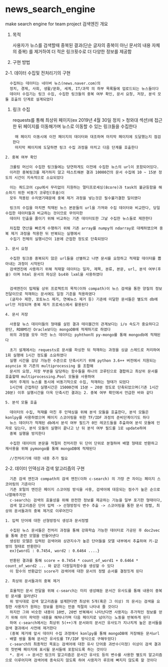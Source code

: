 # news_search_engine
make search engine for team project
검색엔진 개요

1. 목적
		
	사용자가 뉴스를 검색할때 중복된 결과(단순 글자의 중복이 아닌 문서의 내용 자체의 중복)
	를 제거하여 더 적은 링크횟수로 더 다양한 정보를 제공함
		
2. 구현 방법
		
2-1. 데이터 수집및 전처리기의 구현
		
      수집하는 데이터는 네이버 뉴스(news.naver.com)의
      정치, 경제, 사회, 생활/문화, 세계, IT/과학 의 하부 목록들에 업로드되는 뉴스들이다
      데이터 수집기는 링크 수집, 수집한 링크들의 중복 여부 확인, 문서 요청, 저장, 분석 모듈 호출의 단계로 설계되었다

  1. 링크 수집	
		
      requests를 통해 최상위 페이지(ex 2019년 4월 30일 정치 > 청와대 섹션)에 접근한 뒤 페이지를 이동해가며
      뉴스로 이동할 수 있는 링크들을 수집한다
		
		  매 페이지 이동시에 이전 페이지의 데이터와 대조하며 마지막 페이지에 도달했는지 점검한다
		  마지막 페이지에 도달하면 링크 수집 과정을 마치고 다음 단계를 호출한다	
		
	2. 중복 여부 확인
		
      크롤링 머신이 수집한 링크들에는 당연하게도 이전에 수집한 뉴스의 url이 포함되어있다.
      이러한 중복링크를 제거하지 않고 테스트해본 결과 10000건의 문서 수집에 10 ~ 15분 정도의 시간이 지속적으로 소요되었다

      이는 쿼드코어 cpu에서 무리없이 지원하는 멀티프로세싱(8core)과 task의 불균등함을 해소하기 위한 비동기 코루틴(후술)이 
      모두 적용된 수치였기때문에 중복 제거 과정을 넣는것은 필수불가결한 일이였다

      링크의 수집을 마치면 적재된 뉴스 본문들의 url을 가져와 수집 데이터와 비교한다, 당일 수집한 데이터들과 비교하는 것이므로 무의미한
      데이터 인출을 줄이기 위해 비교하는 기존 데이터또한 그날 수집한 뉴스들로 제한한다

      차집합 연산을 빠르게 수행하기 위해 기존 array를 numpy의 ndarray로 대체하였으며 중복 제거 과정을 적용한 뒤 반복되는 실행에서
      수집기 전체의 실행시간이 1분에 근접한 정도로 단축되었다

	3. 문서 요청
		
      수집한 링크중 중복되지 않은 url들을 선별하고 나면 문서를 요청하고 적재할 데이터를 뽑아내는 과정이 시작된다
      검색엔진에 사용하기 위해 적재할 데이터는 일자, 제목, 분류, 본문, url, 분석 여부(후술) 이며 html 문서의 파싱은 bs4와 lxml을 사용하였다


      검색엔진이 탑제될 상위 프로젝트의 목적(이하 compath)이 뉴스 검색을 통한 양질의 정보 전달이므로 적재하는 문서에도 일정 기준을 적용하였다
      (글자수 제한, 포토뉴스 제거, 연예뉴스 제거 등) 기준에 미달한 문서들은 별도의 db에 url만 저장되며 중복 제거 프로세스에서 활용된다

	4. 문서 저장
		
      사용할 뉴스 데이터들의 형태를 살핀 결과 테이블간의 관계보다는 i/o 속도가 중요하다고 판단, RDBMS인 Oracle보다는 mongoDB에 적재하기로 하였다
      위의 과정을 모두 마친 뉴스 데이터는 pyhthon의 py-mongo를 통해 mongodb에 적재된다 

      초기 설계에서는 requests로 문서를 파싱한 뒤 적재하는 과정을 싱글 스레드로 처리하여 1회 실행에 1시간 정도를 소요하였다 
      실행 시간을 감당 가능한 수준으로 단축시키기 위해 python 3.6++ 버전에서 지원되는 asyncio 와 기존의 multiprocessing 을 조합해
      문서의 요청, 저장 부분을 담당하는 함수들을 하나의 코루틴으로 결합하고 최상위 문서를 호출할때 multiprocessing.Pool 모듈을 사용하여 
      여러 주제의 뉴스를 동시에 비동기적으로 수집, 적재하는 형태가 되었다
      1시간에 근접하던 실행시간은 15000건에 15분 ~ 20분 정도로 단축되었으며(기존 1시간 20분) 이후 실행시간을 더욱 단축시킨 결과는 2. 중복 여부 확인에서 언급한 바와 같다

	5. 분석 모듈 호출
		
      데이터의 수집, 적재를 마친 후 인덱싱을 위해 분석 모듈을 호출한다, 분석 모듈은 konlpy를 사용하였으며 페이지 스코어링을 위한 TF/IDF 과정의 준비단계이기도 하다
      뉴스 데이터가 적재된 db에서 분석 여부 필드가 0인 레코드들을 추출하여 분석 모듈에 인자로 담는다, 분석 모듈의 실행이 끝나고 난 뒤 분석 여부 필드를 1로 update하여
      중복 실행을 방지한다

      수집한 데이터의 본문을 적절히 전처리한 뒤 단어 단위로 분철하여 배열 형태로 반환하고 재사용을 위해 pymongo를 통해 mongoDB에 적재된다

      //전처리기에 대한 내용 추가 필요
		
2-2. 데이터 인덱싱과 검색 알고리즘의 구현
		
      기존 검색 엔진과 compath의 검색 엔진(이하 c-search) 의 가장 큰 차이는 페이지 스코어링의 기준이다
      기존 포털의 엔진은 페이지 스코어링 방식을 사용, 검색어에 대응되는 점수가 높은 순으로 나열해주지만 
      c-search는 검색의 효율성을 위해 완전한 정보를 제공하는 기능을 일부 포기한 형태이다,
      검색 알고리즘은 단어 입력 -> 선형방정식 변수 추출 -> 스코어링을 통한 문서 정렬, 최상위 문서들과의 중복 제거로 이루어진다
		
	1. 입력 단어에 대한 선형방정식 생성과 문서정렬
		
      수집된 뉴스 문서들은 전처리 과정을 통해 강화학습 가능한 데이터로 가공된 후 doc2vec을 통해 훈련 모델을 만들어낸다
      생성된 모델은 입력된 검색어와 상관지수가 높은 단어들을 모델 내부에서 추출하여 키-값 쌍의 형태로 반환한다
      ex){word1 : 0.7454, word2 : 0.6464 ....}

      반환된 결과를 통해 score = 0.7454 * count_of_word1 + 0.6464 * count_of_word2 ... 와 같은 다원일차함수을 생성할 수 있다
      이 함수의 반환값인 score가 검색어에 대한 문서의 정렬 순서를 결정짓게 된다
		
	2. 최상위 문서들과의 중복 제거
		
      효율적인 문서 전달을 위해 c-search는 미리 생성해둔 문서간 유사도를 통해 내용이 중복된 문서를 걸러낸다
      위 방식대로 검색 알고리즘을 설계한다면 최상위 5개(혹은 그 이상) 의 문서는 검색을 요청한 사용자가 원하는 정보를 원하는 만큼 적절히 나타내 줄 것이다
      하지만 그와 비슷한 내용이 10번, 20번 반복해서 나타난다면 사용자는 추가적인 정보를 얻기 위해 이미 파악한 내용을 해쳐나가며 다음 페이지로 넘어가는 노동을 반복하게 된다
      하여 c-search에서는 최상위 5(++)개 문서와의 문서간 유사도가 지나치게 높은 문서들을 검색 결과에서 사전에 제거한다
      (중복 제거에 앞서 데이터 수집 과정에서 konlpy를 통해 mongoDB에 저장해둔 문서url - 배열 쌍을 통해 문서간 유사도를 TF/IDF 방식으로 구해두었다)
      c-search의 최종적인 목표는 검색어에 대한 유사 단어중 과반수(미정) 이상이 검색 결과의 첫번째 페이지에 표시될 문서들에 포함되도록 하는 것이다		
      *. 문서 -> 문서간 링크의 알고리즘은 문서간 유사도 등의 변수를 사용한 별도의 알고리즘으로 이루어지며 검색어에 종속되지 않도록 하여 사용자가 루프에 빠지지 않도록 할 것이다





		
		
		
		
		
		
		
		
		
		
		




		
	
	
	
	

